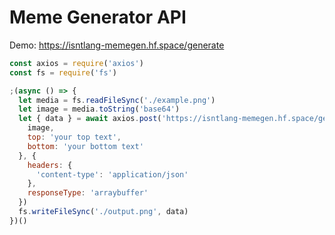 <h1>Meme Generator API</h1>

Demo:
https://isntlang-memegen.hf.space/generate

```js
const axios = require('axios')
const fs = require('fs')

;(async () => {
  let media = fs.readFileSync('./example.png')
  let image = media.toString('base64')
  let { data } = await axios.post('https://isntlang-memegen.hf.space/generate', {
    image,
    top: 'your top text',
    bottom: 'your bottom text'
  }, {
    headers: {
      'content-type': 'application/json'
    },
    responseType: 'arraybuffer'
  })
  fs.writeFileSync('./output.png', data)
})()
```
